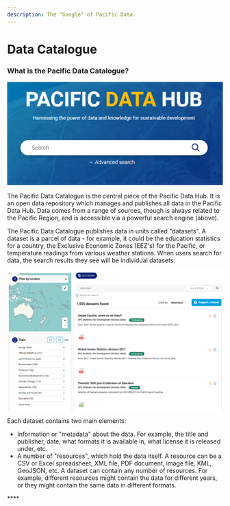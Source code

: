 ```yaml
---
description: The "Google" of Pacific Data.
---
```


# Data Catalogue

### What is the Pacific Data Catalogue?

![](../.gitbook/assets/pdh-catalogue-main-search.png)

The Pacific Data Catalogue is the central piece of the Pacific Data Hub. It is an open data repository which manages and publishes all data in the Pacific Data Hub. Data comes from a range of sources, though is always related to the Pacific Region, and is accessible via a powerful search engine \(above\).

The Pacific Data Catalogue publishes data in units called "datasets". A dataset is a parcel of data - for example, it could be the education statistics for a country, the Exclusive Economic Zones \(EEZ's\) for the Pacific, or temperature readings from various weather stations. When users search for data, the search results they see will be individual datasets: 

![](../.gitbook/assets/pdh-catalogue-main-search2.png)

Each dataset contains two main elements:

* Information or "metadata" about the data. For example, the title and publisher, date, what formats it is available in, what license it is released under, etc.
* A number of "resources", which hold the data itself. A resource can be a CSV or Excel spreadsheet, XML file, PDF document, image file, KML, GeoJSON, etc. A dataset can contain any number of resources. For example, different resources might contain the data for different years, or they might contain the same data in different formats. 

\*\*\*\*





